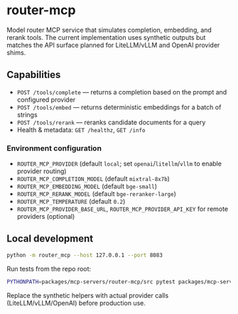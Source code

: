 # router-mcp

Model router MCP service that simulates completion, embedding, and rerank tools. The current
implementation uses synthetic outputs but matches the API surface planned for LiteLLM/vLLM and
OpenAI provider shims.

## Capabilities

- `POST /tools/complete` — returns a completion based on the prompt and configured provider
- `POST /tools/embed` — returns deterministic embeddings for a batch of strings
- `POST /tools/rerank` — reranks candidate documents for a query
- Health & metadata: `GET /healthz`, `GET /info`

### Environment configuration

- `ROUTER_MCP_PROVIDER` (default `local`; set `openai`/`litellm`/`vllm` to enable provider routing)
- `ROUTER_MCP_COMPLETION_MODEL` (default `mixtral-8x7b`)
- `ROUTER_MCP_EMBEDDING_MODEL` (default `bge-small`)
- `ROUTER_MCP_RERANK_MODEL` (default `bge-reranker-large`)
- `ROUTER_MCP_TEMPERATURE` (default `0.2`)
- `ROUTER_MCP_PROVIDER_BASE_URL`, `ROUTER_MCP_PROVIDER_API_KEY` for remote providers (optional)

## Local development

```bash
python -m router_mcp --host 127.0.0.1 --port 8083
```

Run tests from the repo root:

```bash
PYTHONPATH=packages/mcp-servers/router-mcp/src pytest packages/mcp-servers/router-mcp/tests -q
```

Replace the synthetic helpers with actual provider calls (LiteLLM/vLLM/OpenAI) before
production use.
